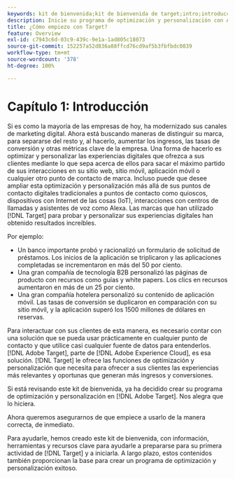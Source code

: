 ```yaml
---
keywords: kit de bienvenida;kit de bienvenida de target;intro;introducción;introducción a
description: Inicie su programa de optimización y personalización con Adobe Target. El kit de bienvenida de Adobe  [!DNL Target]  es un buen punto de partida.
title: ¿Cómo empiezo con Target?
feature: Overview
exl-id: c7943c6d-03c9-439c-9e1a-1ad805c18073
source-git-commit: 152257a52d836a88ffcd76cd9af5b3fbfbdc0839
workflow-type: tm+mt
source-wordcount: '378'
ht-degree: 100%

---
```


# Capítulo 1: Introducción

Si es como la mayoría de las empresas de hoy, ha modernizado sus canales de marketing digital. Ahora está buscando maneras de distinguir su marca, para separarse del resto y, al hacerlo, aumentar los ingresos, las tasas de conversión y otras métricas clave de la empresa. Una forma de hacerlo es optimizar y personalizar las experiencias digitales que ofrezca a sus clientes mediante lo que sepa acerca de ellos para sacar el máximo partido de sus interacciones en su sitio web, sitio móvil, aplicación móvil o cualquier otro punto de contacto de marca. Incluso puede que desee ampliar esta optimización y personalización más allá de sus puntos de contacto digitales tradicionales a puntos de contacto como quioscos, dispositivos con Internet de las cosas (IoT), interacciones con centros de llamadas y asistentes de voz como Alexa. Las marcas que han utilizado [!DNL Target] para probar y personalizar sus experiencias digitales han obtenido resultados increíbles.

Por ejemplo:

* Un banco importante probó y racionalizó un formulario de solicitud de préstamos. Los inicios de la aplicación se triplicaron y las aplicaciones completadas se incrementaron en más del 50 por ciento.
* Una gran compañía de tecnología B2B personalizó las páginas de producto con recursos como guías y white papers. Los clics en recursos aumentaron en más de un 25 por ciento.
* Una gran compañía hotelera personalizó su contenido de aplicación móvil. Las tasas de conversión se duplicaron en comparación con su sitio móvil, y la aplicación superó los 1500 millones de dólares en reservas.

Para interactuar con sus clientes de esta manera, es necesario contar con una solución que se pueda usar prácticamente en cualquier punto de contacto y que utilice casi cualquier fuente de datos para entenderlos. [!DNL Adobe Target], parte de [!DNL Adobe Experience Cloud], es esa solución. [!DNL Target] le ofrece las funciones de optimización y personalización que necesita para ofrecer a sus clientes las experiencias más relevantes y oportunas que generan más ingresos y conversiones.

Si está revisando este kit de bienvenida, ya ha decidido crear su programa de optimización y personalización en [!DNL Adobe Target]. Nos alegra que lo hiciera.

Ahora queremos asegurarnos de que empiece a usarlo de la manera correcta, de inmediato.

Para ayudarle, hemos creado este kit de bienvenida, con información, herramientas y recursos clave para ayudarle a prepararse para su primera actividad de [!DNL Target] y a iniciarla. A largo plazo, estos contenidos también proporcionan la base para crear un programa de optimización y personalización exitoso.
